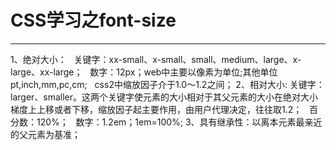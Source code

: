 # CSS学习之font-size
-----------------------------------------------------------------------------------
1、绝对大小：
   关键字：xx-small、x-small、small、medium、large、x-large、xx-large；
   数字：12px；web中主要以像素为单位;其他单位pt,inch,mm,pc,cm;
   css2中缩放因子介于1.0～1.2之间；
2、相对大小:
   关键字：larger、smaller。这两个关键字使元素的大小相对于其父元素的大小在绝对大小梯度上上移或者下移，缩放因子起主要作用，由用户代理决定，往往取1.2；
   百分数：120%；
   数字：1.2em；1em=100%;
3、具有继承性：以离本元素最亲近的父元素为基准；
